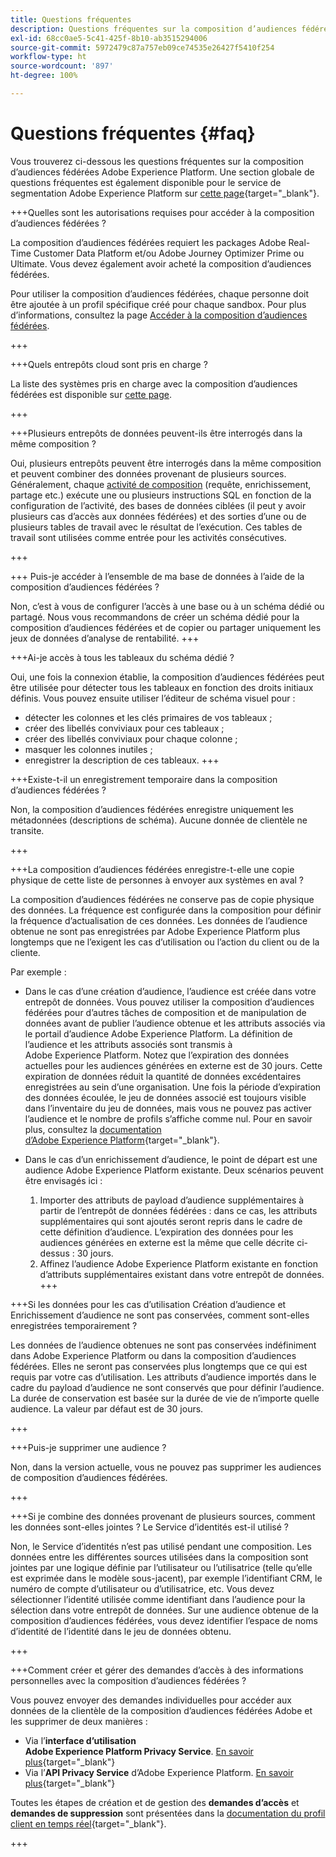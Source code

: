 ```yaml
---
title: Questions fréquentes
description: Questions fréquentes sur la composition d’audiences fédérées Adobe Experience Platform
exl-id: 68cc0ae5-5c41-425f-8b10-ab3515294006
source-git-commit: 5972479c87a757eb09ce74535e26427f5410f254
workflow-type: ht
source-wordcount: '897'
ht-degree: 100%

---
```


# Questions fréquentes {#faq}

Vous trouverez ci-dessous les questions fréquentes sur la composition d’audiences fédérées Adobe Experience Platform. Une section globale de questions fréquentes est également disponible pour le service de segmentation Adobe Experience Platform sur [cette page](https://experienceleague.adobe.com/fr/docs/experience-platform/segmentation/faq){target="_blank"}.


+++Quelles sont les autorisations requises pour accéder à la composition d’audiences fédérées ?

La composition d’audiences fédérées requiert les packages Adobe Real-Time Customer Data Platform et/ou Adobe Journey Optimizer Prime ou Ultimate. Vous devez également avoir acheté la composition d’audiences fédérées.

Pour utiliser la composition d’audiences fédérées, chaque personne doit être ajoutée à un profil spécifique créé pour chaque sandbox. Pour plus d’informations, consultez la page [Accéder à la composition d’audiences fédérées](access-prerequisites.md).

+++

+++Quels entrepôts cloud sont pris en charge ?

La liste des systèmes pris en charge avec la composition d’audiences fédérées est disponible sur [cette page](../start/access-prerequisites.md#supported-systems).

+++


+++Plusieurs entrepôts de données peuvent-ils être interrogés dans la même composition ?

Oui, plusieurs entrepôts peuvent être interrogés dans la même composition et peuvent combiner des données provenant de plusieurs sources.  Généralement, chaque [activité de composition](../compositions/orchestrate-activities.md) (requête, enrichissement, partage etc.) exécute une ou plusieurs instructions SQL en fonction de la configuration de l’activité, des bases de données ciblées (il peut y avoir plusieurs cas d’accès aux données fédérées) et des sorties d’une ou de plusieurs tables de travail avec le résultat de l’exécution. Ces tables de travail sont utilisées comme entrée pour les activités consécutives.

+++

+++ Puis-je accéder à l’ensemble de ma base de données à l’aide de la composition d’audiences fédérées ?

Non, c’est à vous de configurer l’accès à une base ou à un schéma dédié ou partagé. Nous vous recommandons de créer un schéma dédié pour la composition d’audiences fédérées et de copier ou partager uniquement les jeux de données d’analyse de rentabilité.
+++

+++Ai-je accès à tous les tableaux du schéma dédié ?

Oui, une fois la connexion établie, la composition d’audiences fédérées peut être utilisée pour détecter tous les tableaux en fonction des droits initiaux définis. Vous pouvez ensuite utiliser l’éditeur de schéma visuel pour :

* détecter les colonnes et les clés primaires de vos tableaux ;
* créer des libellés conviviaux pour ces tableaux ;
* créer des libellés conviviaux pour chaque colonne ;
* masquer les colonnes inutiles ;
* enregistrer la description de ces tableaux.
+++

+++Existe-t-il un enregistrement temporaire dans la composition d’audiences fédérées ?

Non, la composition d’audiences fédérées enregistre uniquement les métadonnées (descriptions de schéma). Aucune donnée de clientèle ne transite. <!--The Audience export flow is done directly from Adobe Experience Platform Audience Portal (via [Destination](../connections/destinations.md)) to the customer database. The creation and update flow is done directly from your data warehouse database to Adobe Experience Platform Audience Portal.-->

+++

+++La composition d’audiences fédérées enregistre-t-elle une copie physique de cette liste de personnes à envoyer aux systèmes en aval ?

La composition d’audiences fédérées ne conserve pas de copie physique des données. La fréquence est configurée dans la composition pour définir la fréquence d’actualisation de ces données. Les données de l’audience obtenue ne sont pas enregistrées par Adobe Experience Platform plus longtemps que ne l’exigent les cas d’utilisation ou l’action du client ou de la cliente.

Par exemple :

* Dans le cas d’une création d’audience, l’audience est créée dans votre entrepôt de données. Vous pouvez utiliser la composition d’audiences fédérées pour d’autres tâches de composition et de manipulation de données avant de publier l’audience obtenue et les attributs associés via le portail d’audience Adobe Experience Platform. La définition de l’audience et les attributs associés sont transmis à Adobe Experience Platform.
Notez que l’expiration des données actuelles pour les audiences générées en externe est de 30 jours. Cette expiration de données réduit la quantité de données excédentaires enregistrées au sein d’une organisation. Une fois la période d’expiration des données écoulée, le jeu de données associé est toujours visible dans l’inventaire du jeu de données, mais vous ne pouvez pas activer l’audience et le nombre de profils s’affiche comme nul. Pour en savoir plus, consultez la [documentation d’Adobe Experience Platform](https://experienceleague.adobe.com/fr/docs/experience-platform/segmentation/faq#how-long-do-externally-generated-audiences-last-for){target="_blank"}.

* Dans le cas d’un enrichissement d’audience, le point de départ est une audience Adobe Experience Platform existante. Deux scénarios peuvent être envisagés ici :
   1. Importer des attributs de payload d’audience supplémentaires à partir de l’entrepôt de données fédérées : dans ce cas, les attributs supplémentaires qui sont ajoutés seront repris dans le cadre de cette définition d’audience. L’expiration des données pour les audiences générées en externe est la même que celle décrite ci-dessus : 30 jours.
   1. Affinez l’audience Adobe Experience Platform existante en fonction d’attributs supplémentaires existant dans votre entrepôt de données. <!--For example, you have an audience of customers who have shown interest in a particular product on the website for the last two months. You now want to take this audience and further segment it using Federated Audience Composition to only include customers who have a high credit score. The credit score is deemed sensitive and individual credit score data points are not copied over from the data warehouse.-->
+++

+++Si les données pour les cas d’utilisation Création d’audience et Enrichissement d’audience ne sont pas conservées, comment sont-elles enregistrées temporairement ?

Les données de l’audience obtenues ne sont pas conservées indéfiniment dans Adobe Experience Platform ou dans la composition d’audiences fédérées. Elles ne seront pas conservées plus longtemps que ce qui est requis par votre cas d’utilisation. Les attributs d’audience importés dans le cadre du payload d’audience ne sont conservés que pour définir l’audience. La durée de conservation est basée sur la durée de vie de n’importe quelle audience. La valeur par défaut est de 30 jours.

+++

+++Puis-je supprimer une audience ?

Non, dans la version actuelle, vous ne pouvez pas supprimer les audiences de composition d’audiences fédérées.

+++

+++Si je combine des données provenant de plusieurs sources, comment les données sont-elles jointes ? Le Service d’identités est-il utilisé ?

Non, le Service d’identités n’est pas utilisé pendant une composition. Les données entre les différentes sources utilisées dans la composition sont jointes par une logique définie par l’utilisateur ou l’utilisatrice (telle qu’elle est exprimée dans le modèle sous-jacent), par exemple l’identifiant CRM, le numéro de compte d’utilisateur ou d’utilisatrice, etc. Vous devez sélectionner l’identité utilisée comme identifiant dans l’audience pour la sélection dans votre entrepôt de données. Sur une audience obtenue de la composition d’audiences fédérées, vous devez identifier l’espace de noms d’identité de l’identité dans le jeu de données obtenu.

+++

+++Comment créer et gérer des demandes d’accès à des informations personnelles avec la composition d’audiences fédérées ?

Vous pouvez envoyer des demandes individuelles pour accéder aux données de la clientèle de la composition d’audiences fédérées Adobe et les supprimer de deux manières :

* Via l’**interface d’utilisation Adobe Experience Platform Privacy Service**. [En savoir plus](https://experienceleague.adobe.com/docs/experience-platform/privacy/ui/user-guide.html?lang=fr){target="_blank"}
* Via l’**API Privacy Service** d’Adobe Experience Platform. [En savoir plus](https://experienceleague.adobe.com/fr/docs/experience-platform/privacy/api/overview){target="_blank"}

Toutes les étapes de création et de gestion des **demandes d’accès** et **demandes de suppression** sont présentées dans la [documentation du profil client en temps réel](https://experienceleague.adobe.com/fr/docs/experience-platform/profile/privacy){target="_blank"}.

+++

<!--
+++How are customer consent preferences honored for externally generated audiences that are imported into Federated Audience Composition?

As customer data is captured from multiple channels, identity stitching and merge policies allow this data to be consolidated in a single Real-Time Customer Profile. Information on the customers' consent preferences are stored and evaluated at the profile level.

Downstream Real-Time CDP and Journey Optimizer destinations check each profile for consent preferences prior to activation. Each profile's consent information is compared against consent requirements for a particular destination. If the profile does not satisfy the requirements, that profile is not sent to a destination.

When an external audience is ingested into Federated Audience Composition, it is reconciliated with existing profiles using a primary ID such as email or ECID. As a result, the existing consent policies will remain in force throughout activation.

>[!NOTE]
>
>Since the payload variables are not stored in the profile but in the data lake, you should not include consent information in externally generated audiences. Instead, use other Adobe Experience Platform ingestion channels where profile data is imported.

+++
-->
